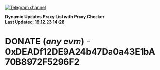 [![Telegram channel](https://img.shields.io/endpoint?url=https://runkit.io/damiankrawczyk/telegram-badge/branches/master?url=https://t.me/n4z4v0d)](https://t.me/n4z4v0d) 

**Dynamic Updates Proxy List with Proxy Checker**  
**Last Updated: 19.12.23 14:28**

# DONATE (_any evm_) - 0xDEADf12DE9A24b47Da0a43E1bA70B8972F5296F2
